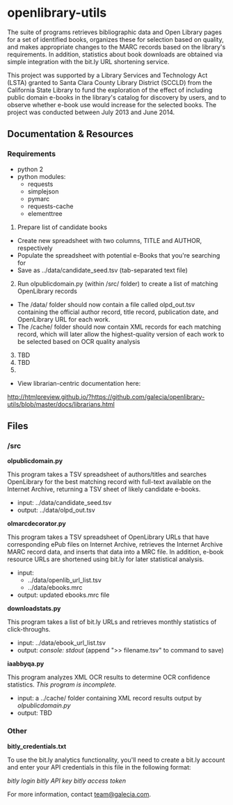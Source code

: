 openlibrary-utils
=================

The suite of programs retrieves bibliographic data and Open Library pages for a set of identified books, organizes these for selection based on quality, and makes appropriate changes to the MARC records based on the library's requirements. In addition, statistics about book downloads are obtained via simple integration with the bit.ly URL shortening service.

This project was supported by a Library Services and Technology Act (LSTA) granted to Santa Clara County Library District (SCCLD) from the California State Library to fund the exploration of the effect of including public domain e-books in the library's catalog for discovery by users, and to observe whether e-book use would increase for the selected books. The project was conducted between July 2013 and June 2014.

## Documentation & Resources

### Requirements

* python 2
* python modules:
  * requests
  * simplejson
  * pymarc
  * requests-cache
  * elementtree


1. Prepare list of candidate books
  * Create new spreadsheet with two columns, TITLE and AUTHOR, respectively
  * Populate the spreadsheet with potential e-Books that you're searching for
  * Save as ../data/candidate_seed.tsv (tab-separated text file)
2. Run olpublicdomain.py (within /src/ folder) to create a list of matching OpenLibrary records
  * The /data/ folder should now contain a file called olpd_out.tsv containing the official author record, title record, publication date, and OpenLibrary URL for each work.
  * The /cache/ folder should now contain XML records for each matching record, which will later allow the highest-quality version of each work to be selected based on OCR quality analysis
3. TBD
4. TBD
5.



* View librarian-centric documentation here:

http://htmlpreview.github.io/?https://github.com/galecia/openlibrary-utils/blob/master/docs/librarians.html


## Files

### /src

**olpublicdomain.py**

This program takes a TSV spreadsheet of authors/titles and searches OpenLibrary for the best matching record with full-text available on the Internet Archive, returning a TSV sheet of likely candidate e-books.

* input: ../data/candidate_seed.tsv
* output: ../data/olpd_out.tsv


**olmarcdecorator.py**

This program takes a TSV spreadsheet of OpenLibrary URLs that have corresponding ePub files on Internet Archive, retrieves the Internet Archive MARC record data, and inserts that data into a MRC file.  In addition, e-book resource URLs are shortened using bit.ly for later statistical analysis.

* input:
  * ../data/openlib_url_list.tsv
  * ../data/ebooks.mrc
* output: updated ebooks.mrc file


**downloadstats.py**

This program takes a list of bit.ly URLs and retrieves monthly statistics of click-throughs.

* input: ../data/ebook_url_list.tsv
* output: *console: stdout*  (append ">> filename.tsv" to command to save)


**iaabbyqa.py**

This program analyzes XML OCR results to determine OCR confidence statistics.  _This program is incomplete._

* input: a ../cache/ folder containing XML record results output by _olpublicdomain.py_
* output: TBD

### Other

**bitly_credentials.txt**

To use the bit.ly analytics functionality, you'll need to create a bit.ly account and enter your API credentials in this file in the following format:

_bitly login_
_bitly API key_
_bitly access token_



For more information, contact team@galecia.com.
